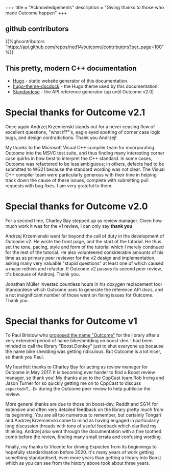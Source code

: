 +++
title = "Acknowledgements"
description = "Giving thanks to those who made Outcome happen"
+++

## github contributors

{{%ghcontributors "https://api.github.com/repos/ned14/outcome/contributors?per_page=100" %}}

## This pretty, modern C++ documentation

* [Hugo](https://gohugo.io) - static website generator of this documentation.
* [hugo-theme-docdock](https://github.com/vjeantet/hugo-theme-docdock) - the Hugo theme used by this documentation.
* [Standardese](https://github.com/foonathan/standardese) - the API reference generator (up until Outcome v2.0)

# Special thanks for Outcome v2.1

Once again Andrzej Krzemienski stands out for a never ceasing flow of excellent questions,
"what if?"'s, eagle eyed spotting of corner case logic bugs, and design contradictions.
Thank you Andrzej!

My thanks to the Microsoft Visual C++ compiler team for incorporating Outcome into the
MSVC test suite, and thus finding many interesting corner case quirks in how best to
interpret the C++ standard. In some cases, Outcome was refactored to be less ambiguous;
in others, defects had to be submitted to WG21 because the standard wording was not clear.
The Visual C++ compiler team were particularly generous with their time in helping track
down the cause of these issues, complete with submitting pull requests with bug fixes.
I am very grateful to them.

# Special thanks for Outcome v2.0

For a second time, Charley Bay stepped up as review manager. Given how much work it was
for the v1 review, I can only say **thank you**.

Andrzej Krzemienski went far beyond the call of duty in the development of Outcome v2.
He wrote the front page, and the start of the tutorial. He thus set the tone, pacing,
style and form of the tutorial which I merely continued for the rest of the tutorial.
He also volunteered considerable amounts of his time as as primary peer reviewer for
the v2 design and implementation, asking many very valuable "stupid questions" at least
one of which caused a major rethink and refactor. If Outcome v2 passes its second peer
review, it's because of Andrzej. Thank you.

Jonathan Müller invested countless hours in his doxygen replacement tool Standardese
which Outcome uses to generate the reference API docs, and a not insignificant number
of those went on fixing issues for Outcome. Thank you.

# Special thanks for Outcome v1

To Paul Bristow who <a href="https://lists.boost.org/Archives/boost/2015/05/222687.php">
proposed the name "Outcome"</a> for the library after a very extended
period of name bikeshedding on boost-dev. I had been minded to call the library "Boost.Donkey"
just to shut everyone up because the name bike shedding was getting ridiculous. But
Outcome is a lot nicer, so thank you Paul.

My heartfelt thanks to Charley Bay for acting as review manager for Outcome in May 2017.
It is becoming ever harder to find a Boost review manager, so thank you! My thanks also
to the CppCast team Rob Irving and Jason Turner for so quickly getting me on to CppCast
to discuss `expected<T, E>` during the Outcome peer review to help publicise the review.

More general thanks are due to those on boost-dev, Reddit and SG14 for extensive and often very detailed
feedback on the library pretty much from its beginning. You are all too numerous to
remember, but certainly Tongari and Andrzej Krzemienski come to mind as having engaged
in particularly long discussion threads with tons of useful feedback which clarified my
thinking. Andrzej also went through the documentation with a fine toothed comb before the
review, finding many small errata and confusing wording.

Finally, my thanks to Vicente for driving Expected from its beginnings to hopefully
standardisation before 2020. It's many years of work getting something standardised, even
more years than getting a library into Boost which as you can see from the history above
took about three years.
